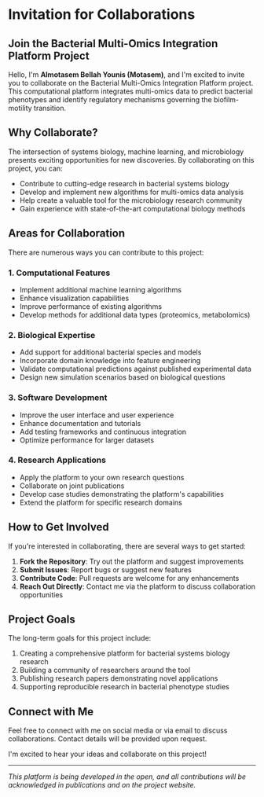 # Invitation for Collaborations

## Join the Bacterial Multi-Omics Integration Platform Project

Hello, I'm **Almotasem Bellah Younis (Motasem)**, and I'm excited to invite you to collaborate on the Bacterial Multi-Omics Integration Platform project. This computational platform integrates multi-omics data to predict bacterial phenotypes and identify regulatory mechanisms governing the biofilm-motility transition.

## Why Collaborate?

The intersection of systems biology, machine learning, and microbiology presents exciting opportunities for new discoveries. By collaborating on this project, you can:

- Contribute to cutting-edge research in bacterial systems biology
- Develop and implement new algorithms for multi-omics data analysis
- Help create a valuable tool for the microbiology research community
- Gain experience with state-of-the-art computational biology methods

## Areas for Collaboration

There are numerous ways you can contribute to this project:

### 1. Computational Features

- Implement additional machine learning algorithms
- Enhance visualization capabilities
- Improve performance of existing algorithms
- Develop methods for additional data types (proteomics, metabolomics)

### 2. Biological Expertise

- Add support for additional bacterial species and models
- Incorporate domain knowledge into feature engineering
- Validate computational predictions against published experimental data
- Design new simulation scenarios based on biological questions

### 3. Software Development

- Improve the user interface and user experience
- Enhance documentation and tutorials
- Add testing frameworks and continuous integration
- Optimize performance for larger datasets

### 4. Research Applications

- Apply the platform to your own research questions
- Collaborate on joint publications
- Develop case studies demonstrating the platform's capabilities
- Extend the platform for specific research domains

## How to Get Involved

If you're interested in collaborating, there are several ways to get started:

1. **Fork the Repository**: Try out the platform and suggest improvements
2. **Submit Issues**: Report bugs or suggest new features
3. **Contribute Code**: Pull requests are welcome for any enhancements
4. **Reach Out Directly**: Contact me via the platform to discuss collaboration opportunities

## Project Goals

The long-term goals for this project include:

1. Creating a comprehensive platform for bacterial systems biology research
2. Building a community of researchers around the tool
3. Publishing research papers demonstrating novel applications
4. Supporting reproducible research in bacterial phenotype studies

## Connect with Me

Feel free to connect with me on social media or via email to discuss collaborations. Contact details will be provided upon request.

I'm excited to hear your ideas and collaborate on this project!

---

*This platform is being developed in the open, and all contributions will be acknowledged in publications and on the project website.*
